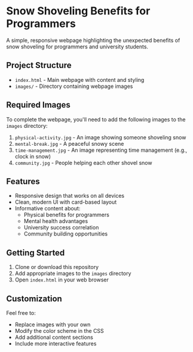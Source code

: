 # Snow Shoveling Benefits for Programmers

A simple, responsive webpage highlighting the unexpected benefits of snow shoveling for programmers and university students.

## Project Structure

- `index.html` - Main webpage with content and styling
- `images/` - Directory containing webpage images

## Required Images

To complete the webpage, you'll need to add the following images to the `images` directory:

1. `physical-activity.jpg` - An image showing someone shoveling snow
2. `mental-break.jpg` - A peaceful snowy scene
3. `time-management.jpg` - An image representing time management (e.g., clock in snow)
4. `community.jpg` - People helping each other shovel snow

## Features

- Responsive design that works on all devices
- Clean, modern UI with card-based layout
- Informative content about:
  - Physical benefits for programmers
  - Mental health advantages
  - University success correlation
  - Community building opportunities

## Getting Started

1. Clone or download this repository
2. Add appropriate images to the `images` directory
3. Open `index.html` in your web browser

## Customization

Feel free to:
- Replace images with your own
- Modify the color scheme in the CSS
- Add additional content sections
- Include more interactive features
